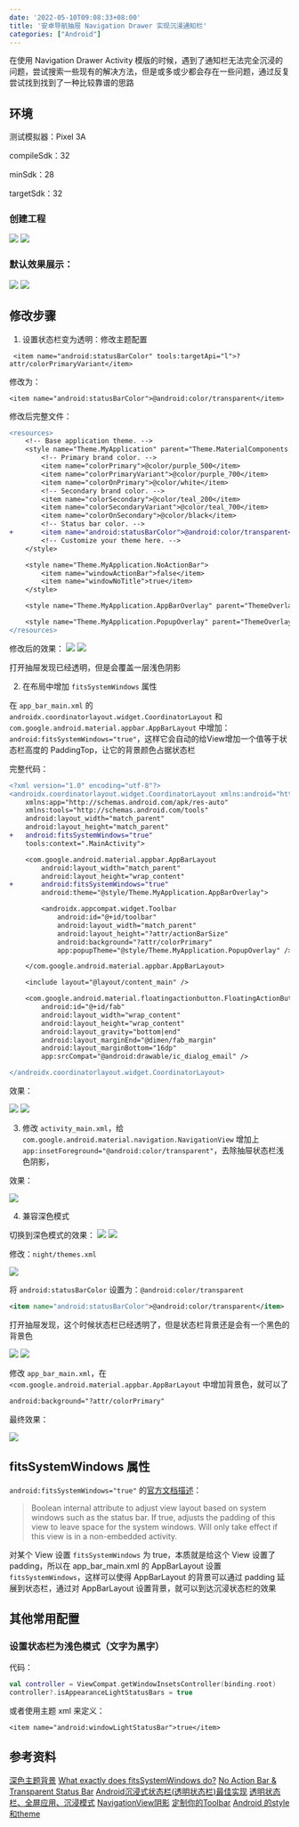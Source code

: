 ```yaml
---
date: '2022-05-10T09:08:33+08:00'
title: '安卓导航抽屉 Navigation Drawer 实现沉浸通知栏'
categories: ["Android"]
---
```


在使用 Navigation Drawer Activity 模版的时候，遇到了通知栏无法完全沉浸的问题，尝试搜索一些现有的解决方法，但是或多或少都会存在一些问题，通过反复尝试找到找到了一种比较靠谱的思路

## 环境
测试模拟器：Pixel 3A

compileSdk：32

minSdk：28

targetSdk：32

### 创建工程
![](../安卓导航抽屉NavigationDrawer实现沉浸通知栏/1929786-20220509210514734-1960395499.png)
![](../安卓导航抽屉NavigationDrawer实现沉浸通知栏/1929786-20220509210525579-2009840573.png)

### 默认效果展示：
![](../安卓导航抽屉NavigationDrawer实现沉浸通知栏/1929786-20220509210614755-1486958964.png)
![](../安卓导航抽屉NavigationDrawer实现沉浸通知栏/1929786-20220509210619669-753508730.png)

## 修改步骤
1. 设置状态栏变为透明：修改主题配置 
```
 <item name="android:statusBarColor" tools:targetApi="l">?attr/colorPrimaryVariant</item>
```

修改为：

```
<item name="android:statusBarColor">@android:color/transparent</item>
```
修改后完整文件：
```diff
<resources>
    <!-- Base application theme. -->
    <style name="Theme.MyApplication" parent="Theme.MaterialComponents.DayNight.DarkActionBar">
        <!-- Primary brand color. -->
        <item name="colorPrimary">@color/purple_500</item>
        <item name="colorPrimaryVariant">@color/purple_700</item>
        <item name="colorOnPrimary">@color/white</item>
        <!-- Secondary brand color. -->
        <item name="colorSecondary">@color/teal_200</item>
        <item name="colorSecondaryVariant">@color/teal_700</item>
        <item name="colorOnSecondary">@color/black</item>
        <!-- Status bar color. -->
+       <item name="android:statusBarColor">@android:color/transparent</item>
        <!-- Customize your theme here. -->
    </style>

    <style name="Theme.MyApplication.NoActionBar">
        <item name="windowActionBar">false</item>
        <item name="windowNoTitle">true</item>
    </style>

    <style name="Theme.MyApplication.AppBarOverlay" parent="ThemeOverlay.AppCompat.Dark.ActionBar" />

    <style name="Theme.MyApplication.PopupOverlay" parent="ThemeOverlay.AppCompat.Light" />
</resources>
```

修改后的效果：
![](../安卓导航抽屉NavigationDrawer实现沉浸通知栏/1929786-20220509210630970-1651493127.png)
![](../安卓导航抽屉NavigationDrawer实现沉浸通知栏/1929786-20220509210636209-924413269.png)

打开抽屉发现已经透明，但是会覆盖一层浅色阴影

2. 在布局中增加 `fitsSystemWindows` 属性

在 `app_bar_main.xml` 的 `androidx.coordinatorlayout.widget.CoordinatorLayout` 和 `com.google.android.material.appbar.AppBarLayout` 中增加：`android:fitsSystemWindows="true"`，这样它会自动的给View增加一个值等于状态栏高度的 PaddingTop，让它的背景颜色占据状态栏

完整代码：
```diff
<?xml version="1.0" encoding="utf-8"?>
<androidx.coordinatorlayout.widget.CoordinatorLayout xmlns:android="http://schemas.android.com/apk/res/android"
    xmlns:app="http://schemas.android.com/apk/res-auto"
    xmlns:tools="http://schemas.android.com/tools"
    android:layout_width="match_parent"
    android:layout_height="match_parent"
+   android:fitsSystemWindows="true"
    tools:context=".MainActivity">

    <com.google.android.material.appbar.AppBarLayout
        android:layout_width="match_parent"
        android:layout_height="wrap_content"
+       android:fitsSystemWindows="true"
        android:theme="@style/Theme.MyApplication.AppBarOverlay">

        <androidx.appcompat.widget.Toolbar
            android:id="@+id/toolbar"
            android:layout_width="match_parent"
            android:layout_height="?attr/actionBarSize"
            android:background="?attr/colorPrimary"
            app:popupTheme="@style/Theme.MyApplication.PopupOverlay" />

    </com.google.android.material.appbar.AppBarLayout>

    <include layout="@layout/content_main" />

    <com.google.android.material.floatingactionbutton.FloatingActionButton
        android:id="@+id/fab"
        android:layout_width="wrap_content"
        android:layout_height="wrap_content"
        android:layout_gravity="bottom|end"
        android:layout_marginEnd="@dimen/fab_margin"
        android:layout_marginBottom="16dp"
        app:srcCompat="@android:drawable/ic_dialog_email" />

</androidx.coordinatorlayout.widget.CoordinatorLayout>
```

效果：

![](../安卓导航抽屉NavigationDrawer实现沉浸通知栏/1929786-20220509210649500-1994494725.png)
![](../安卓导航抽屉NavigationDrawer实现沉浸通知栏/1929786-20220509210656790-468543009.png)


3. 修改 `activity_main.xml`，给 `com.google.android.material.navigation.NavigationView` 增加上 `app:insetForeground="@android:color/transparent"`，去除抽屉状态栏浅色阴影，

效果：

![](../安卓导航抽屉NavigationDrawer实现沉浸通知栏/1929786-20220509210703658-1011643603.png)

4. 兼容深色模式

切换到深色模式的效果：
![](../安卓导航抽屉NavigationDrawer实现沉浸通知栏/1929786-20220509210710976-27408475.png)
![](../安卓导航抽屉NavigationDrawer实现沉浸通知栏/1929786-20220509210722580-1676026619.png)

修改：`night/themes.xml`

![](../安卓导航抽屉NavigationDrawer实现沉浸通知栏/1929786-20220509210730892-1605884684.png)

将 `android:statusBarColor` 设置为：`@android:color/transparent`
```xml
<item name="android:statusBarColor">@android:color/transparent</item>
```
打开抽屉发现，这个时候状态栏已经透明了，但是状态栏背景还是会有一个黑色的背景色

![](../安卓导航抽屉NavigationDrawer实现沉浸通知栏/1929786-20220509210750558-1254180792.png)
![](../安卓导航抽屉NavigationDrawer实现沉浸通知栏/1929786-20220509210757559-951559363.png)


修改 `app_bar_main.xml`，在 `<com.google.android.material.appbar.AppBarLayout` 中增加背景色，就可以了

```xml
android:background="?attr/colorPrimary"
```

最终效果：

![](../安卓导航抽屉NavigationDrawer实现沉浸通知栏/1929786-20220509210824389-1166499930.png)


## fitsSystemWindows 属性 
`android:fitsSystemWindows="true"` 的[官方文档描述](https://developer.android.com/reference/android/view/View#attr_android:fitsSystemWindows)：

> Boolean internal attribute to adjust view layout based on system windows such as the status bar. 
> If true, adjusts the padding of this view to leave space for the system windows. 
> Will only take effect if this view is in a non-embedded activity.

对某个 View 设置 `fitsSystemWindows` 为 true，本质就是给这个 View 设置了 padding，所以在 app_bar_main.xml 的 AppBarLayout 设置 `fitsSystemWindows`，这样可以使得 AppBarLayout 的背景可以通过 padding 延展到状态栏，通过对 AppBarLayout 设置背景，就可以到达沉浸状态栏的效果

## 其他常用配置
### 设置状态栏为浅色模式（文字为黑字）
代码：
```kotlin
val controller = ViewCompat.getWindowInsetsController(binding.root)
controller?.isAppearanceLightStatusBars = true
```

或者使用主题 xml 来定义：
```
<item name="android:windowLightStatusBar">true</item>
```

## 参考资料
[深色主题背景](https://developer.android.com/guide/topics/ui/look-and-feel/darktheme)
[What exactly does fitsSystemWindows do?](https://stackoverflow.com/questions/31761046/what-exactly-does-fitssystemwindows-do)
[No Action Bar & Transparent Status Bar](https://www.youtube.com/watch?v=a1CQPKuGM_A)
[Android沉浸式状态栏(透明状态栏)最佳实现](https://www.cnblogs.com/Free-Thinker/p/8624791.html)
[透明状态栏、全屏应用、沉浸模式](https://www.jianshu.com/p/4927afb3b6e8)
[NavigationView阴影](https://blog.csdn.net/fwt336/article/details/80804516)
[定制你的Toolbar](https://loody.github.io/2016/02/21/2016-02-21-custom-toolbar/)
[Android 的style和theme](https://www.jianshu.com/p/c7bab1cbc9b4)